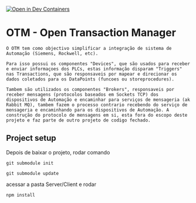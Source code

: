 [![Open in Dev Containers](https://img.shields.io/static/v1?label=Dev%20Containers&message=Open&color=blue&logo=visualstudiocode)](https://vscode.dev/redirect?url=vscode://ms-vscode-remote.remote-containers/cloneInVolume?url=https://github.com/microsoft/vscode-remote-try-java)


# OTM - Open Transaction Manager
 
    O OTM tem como objectivo simplificar a integração de sistema de Automação (Siemens, Rockwell, etc).

    Para isso possui os componentes "Devices", que são usados para receber e enviar informaçoes dos PLCs, estas informação disparam "Triggers" nas Transactions, que são responsaveis por mapear e direcionar os dados coletados para os DataPoints (funcoes ou storeprocedures).

    Tambem são utilizados os componentes "Brokers", responsaveis por receber mensagens (protocolos baseados em Sockets TCP) dos dispositivos de Automação e encaminhar para serviços de mensageria (ak Rabbit MQ), tambem fazem o processo contrario recebendo do serviço de mensageria e encaminhando para os dispositivos de Automação. A construção do protocolo de mensagens em si, esta fora do escopo deste projeto e faz parte de outro projeto de codigo fechado.

 ## Project setup
 Depois de baixar o projeto, rodar comando
```
git submodule init
```
```
git submodule update
```
acessar a pasta Server/Client e rodar 
```
npm install
```
